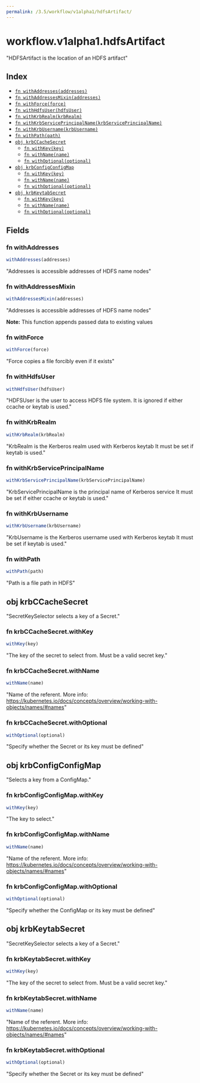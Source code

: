 ```yaml
---
permalink: /3.5/workflow/v1alpha1/hdfsArtifact/
---
```


# workflow.v1alpha1.hdfsArtifact

"HDFSArtifact is the location of an HDFS artifact"

## Index

* [`fn withAddresses(addresses)`](#fn-withaddresses)
* [`fn withAddressesMixin(addresses)`](#fn-withaddressesmixin)
* [`fn withForce(force)`](#fn-withforce)
* [`fn withHdfsUser(hdfsUser)`](#fn-withhdfsuser)
* [`fn withKrbRealm(krbRealm)`](#fn-withkrbrealm)
* [`fn withKrbServicePrincipalName(krbServicePrincipalName)`](#fn-withkrbserviceprincipalname)
* [`fn withKrbUsername(krbUsername)`](#fn-withkrbusername)
* [`fn withPath(path)`](#fn-withpath)
* [`obj krbCCacheSecret`](#obj-krbccachesecret)
  * [`fn withKey(key)`](#fn-krbccachesecretwithkey)
  * [`fn withName(name)`](#fn-krbccachesecretwithname)
  * [`fn withOptional(optional)`](#fn-krbccachesecretwithoptional)
* [`obj krbConfigConfigMap`](#obj-krbconfigconfigmap)
  * [`fn withKey(key)`](#fn-krbconfigconfigmapwithkey)
  * [`fn withName(name)`](#fn-krbconfigconfigmapwithname)
  * [`fn withOptional(optional)`](#fn-krbconfigconfigmapwithoptional)
* [`obj krbKeytabSecret`](#obj-krbkeytabsecret)
  * [`fn withKey(key)`](#fn-krbkeytabsecretwithkey)
  * [`fn withName(name)`](#fn-krbkeytabsecretwithname)
  * [`fn withOptional(optional)`](#fn-krbkeytabsecretwithoptional)

## Fields

### fn withAddresses

```ts
withAddresses(addresses)
```

"Addresses is accessible addresses of HDFS name nodes"

### fn withAddressesMixin

```ts
withAddressesMixin(addresses)
```

"Addresses is accessible addresses of HDFS name nodes"

**Note:** This function appends passed data to existing values

### fn withForce

```ts
withForce(force)
```

"Force copies a file forcibly even if it exists"

### fn withHdfsUser

```ts
withHdfsUser(hdfsUser)
```

"HDFSUser is the user to access HDFS file system. It is ignored if either ccache or keytab is used."

### fn withKrbRealm

```ts
withKrbRealm(krbRealm)
```

"KrbRealm is the Kerberos realm used with Kerberos keytab It must be set if keytab is used."

### fn withKrbServicePrincipalName

```ts
withKrbServicePrincipalName(krbServicePrincipalName)
```

"KrbServicePrincipalName is the principal name of Kerberos service It must be set if either ccache or keytab is used."

### fn withKrbUsername

```ts
withKrbUsername(krbUsername)
```

"KrbUsername is the Kerberos username used with Kerberos keytab It must be set if keytab is used."

### fn withPath

```ts
withPath(path)
```

"Path is a file path in HDFS"

## obj krbCCacheSecret

"SecretKeySelector selects a key of a Secret."

### fn krbCCacheSecret.withKey

```ts
withKey(key)
```

"The key of the secret to select from.  Must be a valid secret key."

### fn krbCCacheSecret.withName

```ts
withName(name)
```

"Name of the referent. More info: https://kubernetes.io/docs/concepts/overview/working-with-objects/names/#names"

### fn krbCCacheSecret.withOptional

```ts
withOptional(optional)
```

"Specify whether the Secret or its key must be defined"

## obj krbConfigConfigMap

"Selects a key from a ConfigMap."

### fn krbConfigConfigMap.withKey

```ts
withKey(key)
```

"The key to select."

### fn krbConfigConfigMap.withName

```ts
withName(name)
```

"Name of the referent. More info: https://kubernetes.io/docs/concepts/overview/working-with-objects/names/#names"

### fn krbConfigConfigMap.withOptional

```ts
withOptional(optional)
```

"Specify whether the ConfigMap or its key must be defined"

## obj krbKeytabSecret

"SecretKeySelector selects a key of a Secret."

### fn krbKeytabSecret.withKey

```ts
withKey(key)
```

"The key of the secret to select from.  Must be a valid secret key."

### fn krbKeytabSecret.withName

```ts
withName(name)
```

"Name of the referent. More info: https://kubernetes.io/docs/concepts/overview/working-with-objects/names/#names"

### fn krbKeytabSecret.withOptional

```ts
withOptional(optional)
```

"Specify whether the Secret or its key must be defined"